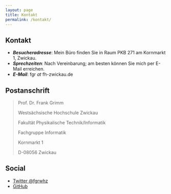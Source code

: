 ```yaml
---
layout: page
title: Kontakt
permalink: /kontakt/
---
```


## Kontakt

* _**Besucheradresse**_: Mein Büro finden Sie in Raum PKB 271 am Kornmarkt 1, Zwickau.
* _**Sprechzeiten**_: Nach Vereinbarung; am besten können Sie mich per E-Mail erreichen.
* _**E-Mail**_: fgr _at_ fh-zwickau.de

## Postanschrift

> Prof. Dr. Frank Grimm
>
> Westsächsische Hochschule Zwickau
>
> Fakultät Physikalische Technik/Informatik
>
> Fachgruppe Informatik
>
> Kornmarkt 1
>
> D-08056 Zwickau

## Social

- [Twitter @fgrwhz](https://twitter.com/fgrwhz)
- [GitHub](https://github.com/fgr)
